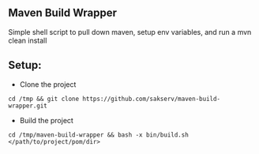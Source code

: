 Maven Build Wrapper
-------------------

Simple shell script to pull down maven, setup env variables, and run a mvn clean install


Setup:
------

* Clone the project
```
cd /tmp && git clone https://github.com/sakserv/maven-build-wrapper.git
```

* Build the project
```
cd /tmp/maven-build-wrapper && bash -x bin/build.sh </path/to/project/pom/dir>
```

